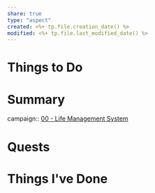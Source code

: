 ```yaml
---
share: true
type: "aspect"
created: <%+ tp.file.creation_date() %> 
modified: <%+ tp.file.last_modified_date() %>
---
```


# Things to Do

# Summary
campaign:: [00 - Life Management System](../00%20-%20Life%20Management%20System.md)

# Quests

# Things I've Done